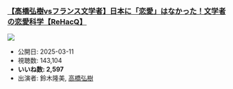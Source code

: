 ### [【高橋弘樹vsフランス文学者】日本に「恋愛」はなかった！文学者の恋愛科学【ReHacQ】](https://www.youtube.com/watch?v=yuUh98QHKPo)
[![](https://img.youtube.com/vi/yuUh98QHKPo/hqdefault.jpg)](https://www.youtube.com/watch?v=yuUh98QHKPo)
-   公開日: 2025-03-11
-   視聴数: 143,104
-   **いいね数: 2,597**
-   出演者: 鈴木隆美, [高橋弘樹](/rehacq_fan/people/高橋弘樹 "wikilink")
